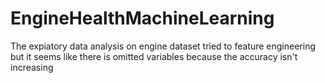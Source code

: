 # EngineHealthMachineLearning
The expiatory data analysis on engine dataset tried to feature engineering but it seems like there is omitted variables because the accuracy isn't increasing  
